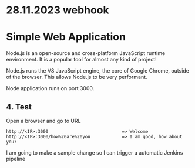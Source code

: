 # 28.11.2023 webhook

# Simple Web Application

Node.js is an open-source and cross-platform JavaScript runtime environment. It is a popular tool for almost any kind of project!  

Node.js runs the V8 JavaScript engine, the core of Google Chrome, outside of the browser. This allows Node.js to be very performant.  

Node application runs on port 3000.  

    
## 4. Test

Open a browser and go to URL

    http://<IP>:3000                            => Welcome
    http://<IP>:3000/how%20are%20you            => I am good, how about you?

I am going to make a sample change so I can trigger a automatic Jenkins pipeline

